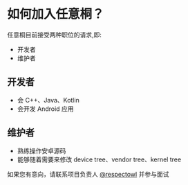 # 如何加入任意桐？

任意桐目前接受两种职位的请求,即:

- 开发者
- 维护者

## 开发者

- 会 C++、Java、Kotlin
- 会开发 Android 应用

## 维护者

- 熟练操作安卓源码
- 能够随着需要来修改 device tree、vendor tree、kernel tree

如果您有意向，请联系项目负责人 [@respectowl](https://t.me/respectowl) 并参与面试
